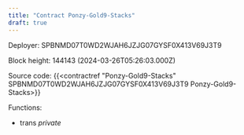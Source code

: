 ```yaml
---
title: "Contract Ponzy-Gold9-Stacks"
draft: true
---
```

Deployer: SPBNMD07T0WD2WJAH6JZJG07GYSF0X413V69J3T9


 



Block height: 144143 (2024-03-26T05:26:03.000Z)

Source code: {{<contractref "Ponzy-Gold9-Stacks" SPBNMD07T0WD2WJAH6JZJG07GYSF0X413V69J3T9 Ponzy-Gold9-Stacks>}}

Functions:

* trans _private_
